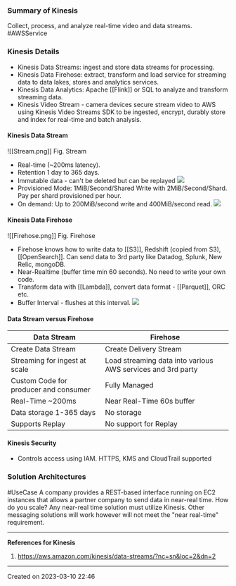 ### Summary of Kinesis
Collect, process, and analyze real-time video and data streams. #AWSService 
### Kinesis Details
- Kinesis Data Streams: ingest and store data streams for processing.
- Kinesis Data Firehose: extract, transform and load service for streaming data to data lakes, stores and analytics services.
- Kinesis Data Analytics: Apache [[Flink]] or SQL to analyze and transform streaming data.
- Kinesis Video Stream - camera devices secure stream video to AWS using Kinesis Video Streams SDK to be ingested, encrypt, durably store and index for real-time and batch analysis.
#### Kinesis Data Stream
![[Stream.png]]
Fig. Stream
- Real-time (~200ms latency). 
- Retention 1 day to 365 days.
- Immutable data - can't be deleted but can be replayed
![](Pasted%20image%2020230310230955.png)
- Provisioned Mode: 1MiB/Second/Shared Write with 2MiB/Second/Shard. Pay per shard provisioned per hour.
- On demand: Up to 200MiB/second write and 400MiB/second read.
![](Kinesis%20Shard%20On-Demand%20or%20Provision.png)
#### Kinesis Data Firehose
![[Firehose.png]]
Fig. Firehose
- Firehose knows how to write data to [[S3]], Redshift (copied from S3), [[OpenSearch]]. Can send data to 3rd party like Datadog, Splunk, New Relic, mongoDB.
- Near-Realtime (buffer time min 60 seconds). No need to write your own code.
- Transform data with [[Lambda]], convert data format - [[Parquet]], ORC etc.
- Buffer Interval - flushes at this interval.
![](Kinesis%20Data%20Firehose%20Conceptual.png)

#### Data Stream versus Firehose
| Data Stream| Firehose|
|---|---|
| Create Data Stream | Create Delivery Stream |
| Streaming for ingest at scale| Load streaming data into various AWS services and 3rd party |
| Custom Code for producer and consumer | Fully Managed |
| Real-Time ~200ms| Near Real-Time 60s buffer|
| Data storage 1-365 days| No storage|
| Supports Replay | No support for Replay|


#### Kinesis Security
- Controls access using IAM. HTTPS, KMS and CloudTrail supported

### Solution Architectures
#UseCase A company provides a REST-based interface running on EC2 instances that allows a partner company to send data in near-real time. How do you scale?
Any near-real time solution must utilize Kinesis. Other messaging solutions will work however will not meet the "near real-time" requirement.


---
**References for Kinesis**
1. https://aws.amazon.com/kinesis/data-streams/?nc=sn&loc=2&dn=2

---
Created on 2023-03-10 22:46